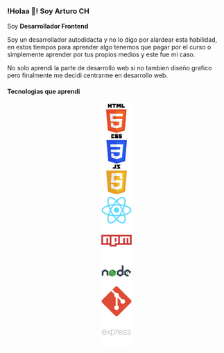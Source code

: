 ### !Holaa 👋! Soy Arturo CH

<p align="">Soy <strong>Desarrollador Frontend</strong></p>

<p>Soy un desarrollador autodidacta y no lo digo por alardear esta habilidad, en estos tiempos para aprender algo tenemos que pagar por el curso o simplemente aprender por tus propios medios y este fue mi caso.</p>
<p>No solo aprendi la parte de desarrollo web si no tambien diseño grafico pero finalmente me decidi centrarme en desarrollo web.</p>

#### Tecnologias que aprendi

<p style="display: grid; justify-content: space-around">
    <img src="https://raw.githubusercontent.com/arturo1997/arturo1997/main/html-icon.png" />
    <img src="https://raw.githubusercontent.com/arturo1997/arturo1997/main/css-icon.png" />
    <img src="https://raw.githubusercontent.com/arturo1997/arturo1997/main/javascript-icon.png" />
    <img src="https://raw.githubusercontent.com/arturo1997/arturo1997/main/react-icon.png" />
    <img src="https://raw.githubusercontent.com/arturo1997/arturo1997/main/npm-icon.png" />
    <img src="https://raw.githubusercontent.com/arturo1997/arturo1997/main/node-icon.png" />
    <img src="https://raw.githubusercontent.com/arturo1997/arturo1997/main/git-icon.png" />
    <img src="https://raw.githubusercontent.com/arturo1997/arturo1997/main/express-icon.png" />
</p>

